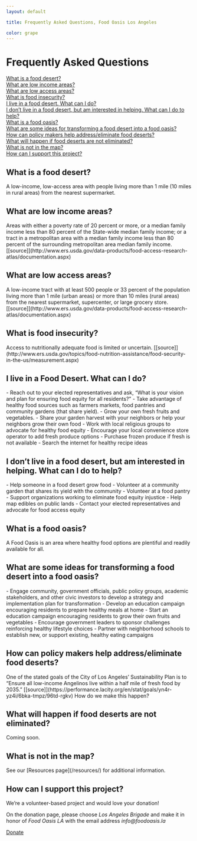 ```yaml
---
layout: default

title: Frequently Asked Questions, Food Oasis Los Angeles

color: grape
---
```


# Frequently Asked Questions

[What is a food desert?](#question1) <br>
[What are low income areas?](#question2) <br>
[What are low access areas?](#question3) <br>
[What is food insecurity?](#question4) <br>
[I live in a food desert. What can I do?](#question5) <br>
[I don’t live in a food desert, but am interested in helping. What can I do to help?](#question6) <br>
[What is a food oasis?](#question7) <br>
[What are some ideas for transforming a food desert into a food oasis?](#question8) <br>
[How can policy makers help address/eliminate food deserts?](#question9) <br>
[What will happen if food deserts are not eliminated?](#question10) <br>
[What is not in the map?](#question11) <br>
[How can I support this project?](#question12)<br>


<h2> <a name="question1"></a> What is a food desert? </h2>
A low-income, low-access area with people living more than 1 mile (10 miles in rural areas) from the nearest supermarket.

<h2> <a name="question2"></a> What are low income areas? </h2>
Areas with either a poverty rate of 20 percent or more, or a median family income less than 80 percent of the State-wide median family income; or a tract in a metropolitan area with a median family income less than 80 percent of the surrounding metropolitan area median family income. [[source]](http://www.ers.usda.gov/data-products/food-access-research-atlas/documentation.aspx)	

<h2> <a name="question3"></a> What are low access areas?  </h2>
A low-income tract with at least 500 people or 33 percent of the population living more than 1 mile (urban areas) or more than 10 miles (rural areas) from the nearest supermarket, supercenter, or large grocery store. [[source]](http://www.ers.usda.gov/data-products/food-access-research-atlas/documentation.aspx)

<h2> <a name="question4"></a> What is food insecurity? </h2>
Access to nutritionally adequate food is limited or uncertain. [[source]](http://www.ers.usda.gov/topics/food-nutrition-assistance/food-security-in-the-us/measurement.aspx)

<h2> <a name="question5"></a> I live in a Food Desert. What can I do?  </h2>
- Reach out to your elected representatives and ask, “What is your vision and plan for ensuring food equity for all residents?”
- Take advantage of healthy food sources such as farmers markets, food pantries and community gardens (that share yield).
- Grow your own fresh fruits and vegetables. 
- Share your garden harvest with your neighbors or help your neighbors grow their own food
- Work with local religious groups to advocate for healthy food equity 
- Encourage your local convenience store operator to add fresh produce options
- Purchase frozen produce if fresh is not available
- Search the internet for healthy recipe ideas 

<h2> <a name="question6"></a> I don’t live in a food desert, but am interested in helping. What can I do to help? </h2>
- Help someone in a food desert grow food
- Volunteer at a community garden that shares its yield with the community
- Volunteer at a food pantry 
- Support organizations working to eliminate food equity injustice 
- Help map edibles on public lands 
- Contact your elected representatives and advocate for food access equity 

<h2> <a name="question7"></a> What is a food oasis? </h2>
A Food Oasis is an area where healthy food options are plentiful and readily available for all.

<h2> <a name="question8"></a> What are some ideas for transforming a food desert into a food oasis? </h2>
- Engage community, government officials, public policy groups, academic stakeholders, and other civic investors to develop a strategy and implementation plan for transformation
- Develop an education campaign encouraging residents to prepare healthy meals at home
- Start an education campaign encouraging residents to grow their own fruits and vegetables 
- Encourage government leaders to sponsor challenges reinforcing healthy lifestyle choices 
- Partner with neighborhood schools to establish new, or support existing, healthy eating campaigns 

<h2> <a name="question9"></a> How can policy makers help address/eliminate food deserts? </h2>
One of the stated goals of the City of Los Angeles’ Sustainability Plan is to “Ensure all low-income Angelinos live within a half mile of fresh food by 2035.” [[source]](https://performance.lacity.org/en/stat/goals/yn4r-yz4i/6bka-tmpz/96td-rgkv)
How do we make this happen?

<h2> <a name="question10"></a> What will happen if food deserts are not eliminated? </h2>
Coming soon.

<h2> <a name="question11"></a> What is not in the map? </h2>
See our [Resources page](/resources/) for additional information.

<h2> <a name="question12"></a> How can I support this project?</h2>
<p>We’re a volunteer-based project and would love your donation!</p>
<p>On the donation page, please choose <em>Los Angeles Brigade</em> and make it in honor of <em>Food Oasis LA</em> with the email address <em>info@foodoasis.la</em></p>
<p class="action"><a href="https://www.codeforamerica.org/donate" target="_blank">Donate</a></p>
